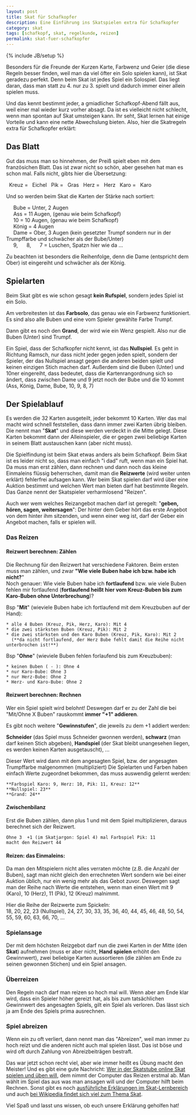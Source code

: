```yaml
---
layout: post
title: Skat für Schafkopfer
description: Eine Einführung ins Skatspielen extra für Schafkopfer
category: skat
tags: [schafkopf, skat, regelkunde, reizen]
permalink: skat-fuer-schafkopfer
---
```

{% include JB/setup %}

Besonders für die Freunde der Kurzen Karte, Farbwenz und Geier (die diese Regeln besser finden, weil man da viel öfter ein Solo spielen kann), ist Skat geradezu perfekt. Denn beim Skat ist jedes Spiel ein Solospiel. Das liegt daran, dass man statt zu 4. nur zu 3. spielt und dadurch immer einer allein spielen muss.

Und das kennt bestimmt jeder, a gmiadlicher Schafkopf-Abend fällt aus, weil einer mal wieder kurz vorher absagt. Da ist es vielleicht nicht schlecht, wenn man spontan auf Skat umsteigen kann. Ihr seht, Skat lernen hat einige Vorteile und kann eine nette Abwechslung bieten. Also, hier die Skatregeln extra für Schafkopfer erklärt:

## Das Blatt

Gut das muss man so hinnehmen, der Preiß spielt eben mit dem französichen Blatt. Das ist zwar nicht so schön, aber gesehen hat man es schon mal. Falls nicht, gibts hier die Übersetzung:

<i class="symbol fr E">&nbsp;</i> Kreuz = <i class="symbol by E">&nbsp;</i> Eichel
<i class="symbol fr G">&nbsp;</i> Pik = <i class="symbol by G">&nbsp;</i> Gras
<i class="symbol fr H">&nbsp;</i> Herz = <i class="symbol by H">&nbsp;</i> Herz
<i class="symbol fr S">&nbsp;</i> Karo = <i class="symbol by S">&nbsp;</i> Karo


Und so werden beim Skat die Karten der Stärke nach sortiert:

<i class="card-icon fr EU">&nbsp;</i><i class="card-icon fr GU">&nbsp;</i><i class="card-icon fr HU">&nbsp;</i><i class="card-icon fr SU">&nbsp;</i> Bube = Unter, 2 Augen   
<i class="card-icon fr EA">&nbsp;</i><i class="card-icon fr GA">&nbsp;</i><i class="card-icon fr HA">&nbsp;</i><i class="card-icon fr SA">&nbsp;</i> Ass = 11 Augen, (genau wie beim Schafkopf)   
<i class="card-icon fr EX">&nbsp;</i><i class="card-icon fr GX">&nbsp;</i><i class="card-icon fr HX">&nbsp;</i><i class="card-icon fr SX">&nbsp;</i> 10 = 10 Augen, (genau wie beim Schafkopf)       
<i class="card-icon fr EK">&nbsp;</i><i class="card-icon fr GK">&nbsp;</i><i class="card-icon fr HK">&nbsp;</i><i class="card-icon fr SK">&nbsp;</i> König = 4 Augen    
<i class="card-icon fr EO">&nbsp;</i><i class="card-icon fr GO">&nbsp;</i><i class="card-icon fr HO">&nbsp;</i><i class="card-icon fr SO">&nbsp;</i> Dame = Ober, 3 Augen (kein gesetzter Trumpf sondern nur in der Trumpffarbe und schwächer als der Bube/Unter)   
<i class="card-icon fr E9">&nbsp;</i><i class="card-icon fr G9">&nbsp;</i><i class="card-icon fr H9">&nbsp;</i><i class="card-icon fr S9">&nbsp;</i> 9, <i class="card-icon fr E8">&nbsp;</i><i class="card-icon fr G8">&nbsp;</i><i class="card-icon fr H8">&nbsp;</i><i class="card-icon fr S8">&nbsp;</i> 8, <i class="card-icon fr E7">&nbsp;</i><i class="card-icon fr G7">&nbsp;</i><i class="card-icon fr H7">&nbsp;</i><i class="card-icon fr S7">&nbsp;</i> 7 = Luschen, Spatzn hier wie da ...

Zu beachten ist besonders die Reihenfolge, denn die Dame (entspricht dem Ober) ist eingereiht und schwächer als der König.

## Spielarten

Beim Skat gibt es wie schon gesagt **kein Rufspiel**, sondern jedes Spiel ist ein Solo. 

Am verbreitesten ist das **Farbsolo**, das genau wie ein Farbwenz funktioniert. Es sind also alle Buben und eine vom Spieler gewählte Farbe Trumpf.

Dann gibt es noch den **Grand**, der wird wie ein Wenz gespielt. Also nur die Buben (Unter) sind Trumpf.

Ein Spiel, dass der Schafkopfer nicht kennt, ist das **Nullspiel**. Es geht in Richtung Ramsch, nur dass nicht jeder gegen jeden spielt, sondern der Spieler, der das Nullspiel ansagt gegen die anderen beiden spielt und keinen einzigen Stich machen darf. Außerdem sind die Buben (Unter) und 10ner eingereiht, dass bedeutet, dass die Kartenrangordnung sich so ändert, dass zwischen Dame und 9 jetzt noch der Bube und die 10 kommt (Ass, König, Dame, Bube, 10, 9, 8, 7)   

## Der Spielablauf

Es werden die 32 Karten ausgeteilt, jeder bekommt 10 Karten. Wer das mal macht wird schnell feststellen, dass dann immer zwei Karten übrig bleiben. Die nennt man "**Skat**" und diese werden verdeckt in die Mitte gelegt. Diese Karten bekommt dann der Alleinspieler, die er gegen zwei beliebige Karten in seinem Blatt austauschen kann (aber nicht muss).

Die Spielfindung ist beim Skat etwas anders als beim Schafkopf. Beim Skat ist es leider nicht so, dass man einfach "i dad" ruft, wenn man ein Spiel hat. Da muss man erst zählen, dann rechnen und dann noch das kleine Einmaleins flüssig beherrschen, damit man die **Reizwerte** (wird weiter unten erklärt) fehlerfrei aufsagen kann. Wer beim Skat spielen darf wird über eine Auktion bestimmt und welchen Wert man bieten darf hat bestimmte Regeln. Das Ganze nennt der Skatspieler verharmlosend "Reizen".

Auch wer wem welches Reizangebot machen darf ist geregelt: "**geben, hören, sagen, weitersagen**": Der hinter dem Geber hört das erste Angebot von dem hinter ihm sitzenden, und wenn einer weg ist, darf der Geber ein Angebot machen, falls er spielen will.


### Das Reizen



#### Reizwert berechnen: Zählen

Die Rechnung für den Reizwert hat verschiedene Faktoren. Beim ersten muss man zählen, und zwar **"Wie viele Buben habe ich bzw. habe ich nicht?**"     
Noch genauer: Wie viele Buben habe ich **fortlaufend** bzw. wie viele Buben fehlen mir fortlaufend (**fortlaufend heißt hier vom Kreuz-Buben bis zum Karo-Buben ohne Unterbrechung**)?

 Bsp "**Mit**" (wieviele Buben habe ich fortlaufend mit dem Kreuzbuben auf der Hand):
  
    * alle 4 Buben (Kreuz, Pik, Herz, Karo): Mit 4
    * die zwei stärksten Buben (Kreuz, Pik): Mit 2 
    * die zwei stärksten und den Karo Buben (Kreuz, Pik, Karo): Mit 2 
      (**da nicht fortlaufend, der Herz Bube fehlt damit die Reihe nicht unterbrochen ist!**) 

 Bsp "**Ohne**" (wieviele Buben fehlen forlaufend bis zum Kreuzbuben):
    
    * keinen Buben ( - ): Ohne 4
    * nur Karo-Bube: Ohne 3
    * nur Herz-Bube: Ohne 2
    * Herz- und Karo-Bube: Ohne 2

#### Reizwert berechnen: Rechnen

Wer ein Spiel spielt wird belohnt! Deswegen darf er zu der Zahl die bei "Mit/Ohne X Buben" rauskommt **immer "+1" addieren**.

Es gibt noch weitere "**Gewinnstufen**", die jeweils zu dem +1 addiert werden:   

**Schneider** (das Spiel muss Schneider gwonnen werden), **schwarz** (man darf keinen Stich abgeben), **Handspiel** (der Skat bleibt unangesehen liegen, 
es werden keinen Karten ausgetauscht), ...

Dieser Wert wird dann mit dem angesagten Spiel, bzw. der angesagten Trumpffarbe malgenommen (multipliziert)
Die Spielarten und Farben haben einfach Werte zugeordnet bekommen, das muss auswendig gelernt werden:

    **Farbspiel Karo: 9, Herz: 10, Pik: 11, Kreuz: 12**
    **Nullspiel: 23**
    **Grand: 24**
    

#### Zwischenbilanz

Erst die Buben zählen, dann plus 1 und mit dem Spiel multiplizieren, daraus berechnet sich der Reizwert.

    Ohne 3  +1 (im Skatjargon: Spiel 4) mal Farbspiel Pik: 11 
    macht den Reizwert 44
    
    
#### Reizen: das Einmaleins:

Da man den Mitspielern nicht alles verraten möchte (z.B. die Anzahl der Buben), sagt man nicht gleich den errechneten Wert sondern wie bei einer Auktion üblich, nur ein wenig mehr als das Gebot zuvor. Deswegen sagt man der Reihe nach Werte die entstehen, wenn man einen Wert mit 9 (Karo), 10 (Herz), 11 (Pik), 12 (Kreuz) malnimmt. 

Hier die Reihe der Reizwerte zum Spickeln:   
18, 20, 22, 23 (Nullspiel), 24, 27, 30, 33, 35, 36, 40, 44, 45, 46, 48, 50, 54, 55, 59, 60, 63, 66, 70, ...


### Spielansage

Der mit dem höchsten Reizgebot darf nun die zwei Karten in der Mitte (den **Skat**) aufnehmen (muss er aber nicht, **Hand spielen** erhöht den Gewinnwert), zwei beliebige Karten aussortieren (die zählen am Ende zu seinen gewonnen Stichen) und ein Spiel ansagen.


### Überreizen

Den Regeln nach darf man reizen so hoch mal will. Wenn aber am Ende klar wird, dass ein Spieler höher gereizt hat, als bis zum tatsächlichen Gewinnwert des angesagten Spiels, gilt ein Spiel als verloren. Das lässt sich ja am Ende des Spiels prima ausrechnen.

### Spiel abreizen

Wenn ein zu oft verliert, dann nennt man das "Abreizen", weil man immer zu hoch reizt und die anderen nicht auch mal spielen lässt. Das ist böse und wird oft durch Zahlung von Abreizbeiträgen bestraft.

Das war jetzt schon recht viel, aber wie immer heißt es Übung macht den Meister! Und es gibt eine gute Nachricht: [Wer in der Skatstube online Skat spielen und üben will](www.skatstube.de), dem nimmt der Computer das Reizen erstmal ab. Man wählt im Spiel das aus was man ansagen will und der Computer hilft beim Rechnen. Sonst gibt es noch [ausführliche Erklärungen im Skat-Lernbereich](https://www.skatstube.de/skat-lernen) und auch [bei Wikipedia findet sich viel zum Thema Skat](http://de.wikipedia.org/wiki/Skat). 

Viel Spaß und lasst uns wissen, ob euch unsere Erklärung geholfen hat! 
